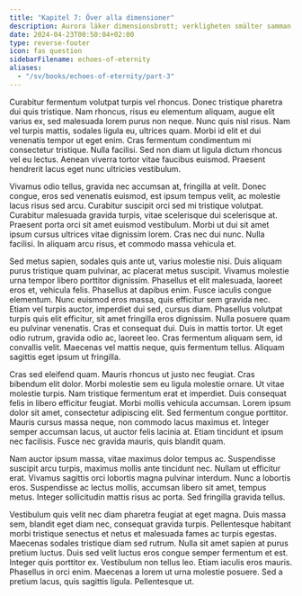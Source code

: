 ```yaml
---
title: "Kapitel 7: Över alla dimensioner"
description: Aurora läker dimensionsbrott; verkligheten smälter samman, kaos hägrar.
date: 2024-04-23T00:50:04+02:00
type: reverse-footer
icon: fas question
sidebarFilename: echoes-of-eternity
aliases:
  - "/sv/books/echoes-of-eternity/part-3"
---
```

Curabitur fermentum volutpat turpis vel rhoncus. Donec tristique pharetra dui quis tristique. Nam rhoncus, risus eu elementum aliquam, augue elit varius ex, sed malesuada lorem purus non neque. Nunc quis nisl risus. Nam vel turpis mattis, sodales ligula eu, ultrices quam. Morbi id elit et dui venenatis tempor ut eget enim. Cras fermentum condimentum mi consectetur tristique. Nulla facilisi. Sed non diam ut ligula dictum rhoncus vel eu lectus. Aenean viverra tortor vitae faucibus euismod. Praesent hendrerit lacus eget nunc ultricies vestibulum.

Vivamus odio tellus, gravida nec accumsan at, fringilla at velit. Donec congue, eros sed venenatis euismod, est ipsum tempus velit, ac molestie lacus risus sed arcu. Curabitur suscipit orci sed mi tristique volutpat. Curabitur malesuada gravida turpis, vitae scelerisque dui scelerisque at. Praesent porta orci sit amet euismod vestibulum. Morbi ut dui sit amet ipsum cursus ultrices vitae dignissim lorem. Cras nec dui nunc. Nulla facilisi. In aliquam arcu risus, et commodo massa vehicula et.

Sed metus sapien, sodales quis ante ut, varius molestie nisi. Duis aliquam purus tristique quam pulvinar, ac placerat metus suscipit. Vivamus molestie urna tempor libero porttitor dignissim. Phasellus et elit malesuada, laoreet eros et, vehicula felis. Phasellus at dapibus enim. Fusce iaculis congue elementum. Nunc euismod eros massa, quis efficitur sem gravida nec. Etiam vel turpis auctor, imperdiet dui sed, cursus diam. Phasellus volutpat turpis quis elit efficitur, sit amet fringilla eros dignissim. Nulla posuere quam eu pulvinar venenatis. Cras et consequat dui. Duis in mattis tortor. Ut eget odio rutrum, gravida odio ac, laoreet leo. Cras fermentum aliquam sem, id convallis velit. Maecenas vel mattis neque, quis fermentum tellus. Aliquam sagittis eget ipsum ut fringilla.

Cras sed eleifend quam. Mauris rhoncus ut justo nec feugiat. Cras bibendum elit dolor. Morbi molestie sem eu ligula molestie ornare. Ut vitae molestie turpis. Nam tristique fermentum erat et imperdiet. Duis consequat felis in libero efficitur feugiat. Morbi mollis vehicula accumsan. Lorem ipsum dolor sit amet, consectetur adipiscing elit. Sed fermentum congue porttitor. Mauris cursus massa neque, non commodo lacus maximus et. Integer semper accumsan lacus, ut auctor felis lacinia at. Etiam tincidunt et ipsum nec facilisis. Fusce nec gravida mauris, quis blandit quam.

Nam auctor ipsum massa, vitae maximus dolor tempus ac. Suspendisse suscipit arcu turpis, maximus mollis ante tincidunt nec. Nullam ut efficitur erat. Vivamus sagittis orci lobortis magna pulvinar interdum. Nunc a lobortis eros. Suspendisse ac lectus mollis, accumsan libero sit amet, tempus metus. Integer sollicitudin mattis risus ac porta. Sed fringilla gravida tellus.

Vestibulum quis velit nec diam pharetra feugiat at eget magna. Duis massa sem, blandit eget diam nec, consequat gravida turpis. Pellentesque habitant morbi tristique senectus et netus et malesuada fames ac turpis egestas. Maecenas sodales tristique diam sed rutrum. Nulla sit amet sapien at purus pretium luctus. Duis sed velit luctus eros congue semper fermentum et est. Integer quis porttitor ex. Vestibulum non tellus leo. Etiam iaculis eros mauris. Phasellus in orci enim. Maecenas a lorem ut urna molestie posuere. Sed a pretium lacus, quis sagittis ligula. Pellentesque ut.